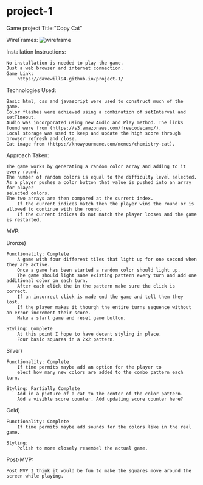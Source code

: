 # project-1
Game project
Title:"Copy Cat"

WireFrames:
![wireframe](https://i.imgur.com/OHueYbj.png)

Installation Instructions:

    No installation is needed to play the game.
    Just a web browser and internet connection.
    Game Link:
        https://davewill94.github.io/project-1/

Technologies Used:
    
    Basic html, css and javascript were used to construct much of the game.
    Color flashes were achieved using a combination of setInterval and setTimeout.
    Audio was incorporated using new Audio and Play method. The links found were from (https://s3.amazonaws.com/freecodecamp/).
    Local storage was used to keep and update the high score through browser refresh and close.
    Cat image from (https://knowyourmeme.com/memes/chemistry-cat).


Approach Taken:

    The game works by generating a random color array and adding to it every round.
    The number of random colors is equal to the difficulty level selected. As a player pushes a color button that value is pushed into an array for player
    selected colors. 
    The two arrays are then compared at the current index.
        If the current indices match then the player wins the round or is allowed to continue with the round. 
        If the current indices do not match the player looses and the game is restarted.

MVP:

Bronze)

    Functionality: Complete
        A game with four different tiles that light up for one second when they are active.
        Once a game has been started a random color should light up. 
        The game should light same existing pattern every turn and add one additional color on each turn. 
        After each click the in the pattern make sure the click is correct. 
        If an incorrect click is made end the game and tell them they lost. 
        If the player makes it thourgh the entire turns sequence without an error increment their score. 
        Make a start game and reset game button.

    Styling: Complete
        At this point I hope to have decent styling in place.
        Four basic squares in a 2x2 pattern.
Silver)

    Functionality: Complete
        If time permits maybe add an option for the player to 
        elect how many new colors are added to the combo pattern each turn.

    Styling: Partially Complete
        Add in a picture of a cat to the center of the color pattern.
        Add a visible score counter. Add updating score counter here?

Gold)

    Functionality: Complete
        If time permits maybe add sounds for the colors like in the real game.

    Styling:
        Polish to more closely resembel the actual game.

Post-MVP:

    Post MVP I think it would be fun to make the squares move around the screen while playing.
